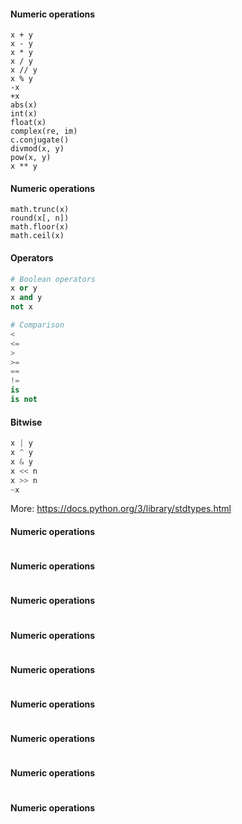 
#### Numeric operations
```
x + y
x - y
x * y
x / y
x // y
x % y
-x
+x
abs(x)
int(x)
float(x)
complex(re, im)
c.conjugate()
divmod(x, y)
pow(x, y)
x ** y
```


#### Numeric operations
```
math.trunc(x)
round(x[, n])
math.floor(x)
math.ceil(x)
```

#### Operators
```python
# Boolean operators
x or y
x and y
not x

# Comparison
<
<=
>
>=
==
!=
is
is not

```

#### Bitwise
```python
x | y
x ^ y
x & y
x << n
x >> n
~x
```


More: https://docs.python.org/3/library/stdtypes.html

#### Numeric operations
```
```

#### Numeric operations
```
```

#### Numeric operations
```
```

#### Numeric operations
```
```

#### Numeric operations
```
```

#### Numeric operations
```
```

#### Numeric operations
```
```

#### Numeric operations
```
```

#### Numeric operations
```
```
